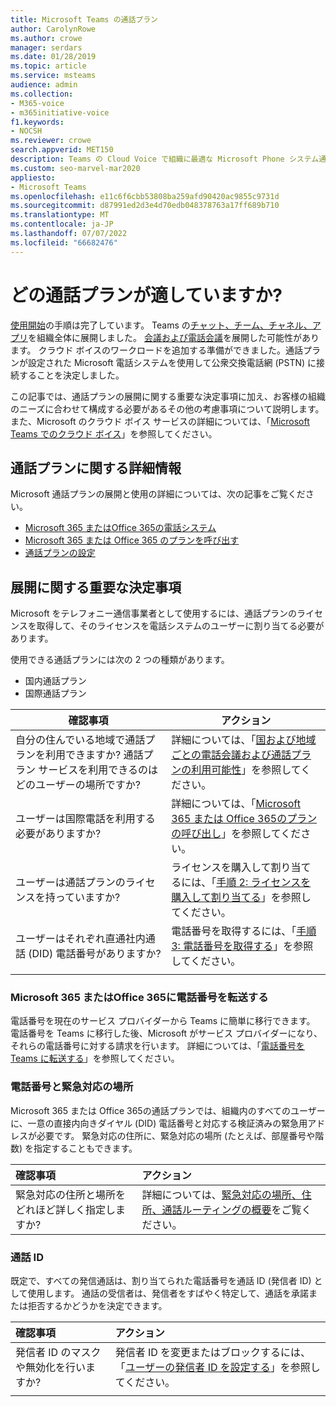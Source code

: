 ```yaml
---
title: Microsoft Teams の通話プラン
author: CarolynRowe
ms.author: crowe
manager: serdars
ms.date: 01/28/2019
ms.topic: article
ms.service: msteams
audience: admin
ms.collection:
- M365-voice
- m365initiative-voice
f1.keywords:
- NOCSH
ms.reviewer: crowe
search.appverid: MET150
description: Teams の Cloud Voice で組織に最適な Microsoft Phone システム通話プランを決定します。
ms.custom: seo-marvel-mar2020
appliesto:
- Microsoft Teams
ms.openlocfilehash: e11c6f6cbb53808ba259afd90420ac9855c9731d
ms.sourcegitcommit: d87991ed2d3e4d70edb048378763a17ff689b710
ms.translationtype: MT
ms.contentlocale: ja-JP
ms.lasthandoff: 07/07/2022
ms.locfileid: "66682476"
---
```

# <a name="which-calling-plan-is-right-for-you"></a>どの通話プランが適していますか?

[使用開始](get-started-with-teams-quick-start.md)の手順は完了しています。 Teams の[チャット、チーム、チャネル、アプリ](deploy-chat-teams-channels-microsoft-teams-landing-page.md)を組織全体に展開しました。 [会議および電話会議](deploy-meetings-microsoft-teams-landing-page.md)を展開した可能性があります。 クラウド ボイスのワークロードを追加する準備ができました。通話プランが設定された Microsoft 電話システムを使用して公衆交換電話網 (PSTN) に接続することを決定しました。

この記事では、通話プランの展開に関する重要な決定事項に加え、お客様の組織のニーズに合わせて構成する必要があるその他の考慮事項について説明します。 また、Microsoft のクラウド ボイス サービスの詳細については、「[Microsoft Teams でのクラウド ボイス](cloud-voice-landing-page.md)」を参照してください。

## <a name="learn-more-about-calling-plans"></a>通話プランに関する詳細情報

Microsoft 通話プランの展開と使用の詳細については、次の記事をご覧ください。

- [Microsoft 365 またはOffice 365の電話システム](what-is-phone-system-in-office-365.md)
- [Microsoft 365 または Office 365 のプランを呼び出す](calling-plans-for-office-365.md)
- [通話プランの設定](set-up-calling-plans.md)

## <a name="core-deployment-decisions"></a>展開に関する重要な決定事項

Microsoft をテレフォニー通信事業者として使用するには、通話プランのライセンスを取得して、そのライセンスを電話システムのユーザーに割り当てる必要があります。

使用できる通話プランには次の 2 つの種類があります。

- 国内通話プラン
- 国際通話プラン

|確認事項|アクション |
|------------|-------|
|自分の住んでいる地域で通話プランを利用できますか? 通話プラン サービスを利用できるのはどのユーザーの場所ですか? | 詳細については、「[国および地域ごとの電話会議および通話プランの利用可能性](country-and-region-availability-for-audio-conferencing-and-calling-plans/country-and-region-availability-for-audio-conferencing-and-calling-plans.md)」を参照してください。 |
ユーザーは国際電話を利用する必要がありますか? | 詳細については、「[Microsoft 365 または Office 365のプランの呼び出し](calling-plans-for-office-365.md)」を参照してください。 |
ユーザーは通話プランのライセンスを持っていますか? | ライセンスを購入して割り当てるには、「[手順 2: ライセンスを購入して割り当てる](set-up-calling-plans.md#step-2-buy-and-assign-licenses)」を参照してください。 |
ユーザーはそれぞれ直通社内通話 (DID) 電話番号がありますか? | 電話番号を取得するには、「[手順 3: 電話番号を取得する](set-up-calling-plans.md#step-3-get-phone-numbers)」を参照してください。 |
|||

### <a name="transfer-phone-numbers-to-microsoft-365-or-office-365"></a>Microsoft 365 またはOffice 365に電話番号を転送する

電話番号を現在のサービス プロバイダーから Teams に簡単に移行できます。 電話番号を Teams に移行した後、Microsoft がサービス プロバイダーになり、それらの電話番号に対する請求を行います。 詳細については、「[電話番号を Teams に転送する](phone-number-calling-plans/transfer-phone-numbers-to-teams.md)」を参照してください。

### <a name="phone-numbers-and-emergency-locations"></a>電話番号と緊急対応の場所

Microsoft 365 または Office 365の通話プランでは、組織内のすべてのユーザーに、一意の直接内向きダイヤル (DID) 電話番号と対応する検証済みの緊急用アドレスが必要です。 緊急対応の住所に、緊急対応の場所 (たとえば、部屋番号や階数) を指定することもできます。

|確認事項|アクション |
|:------------|:-------|
|緊急対応の住所と場所をどれほど詳しく指定しますか? |詳細については、[緊急対応の場所、住所、通話ルーティングの概要](/SkypeForBusiness/what-are-calling-plans-in-office-365/what-are-emergency-locations-addresses-and-call-routing)をご覧ください。

### <a name="calling-identity"></a>通話 ID

既定で、すべての発信通話は、割り当てられた電話番号を通話 ID (発信者 ID) として使用します。 通話の受信者は、発信者をすばやく特定して、通話を承諾または拒否するかどうかを決定できます。

|確認事項|アクション |
|:------------|:-------|
|発信者 ID のマスクや無効化を行いますか? | 発信者 ID を変更またはブロックするには、「[ユーザーの発信者 ID を設定する](set-the-caller-id-for-a-user.md)」を参照してください。 |
|||
